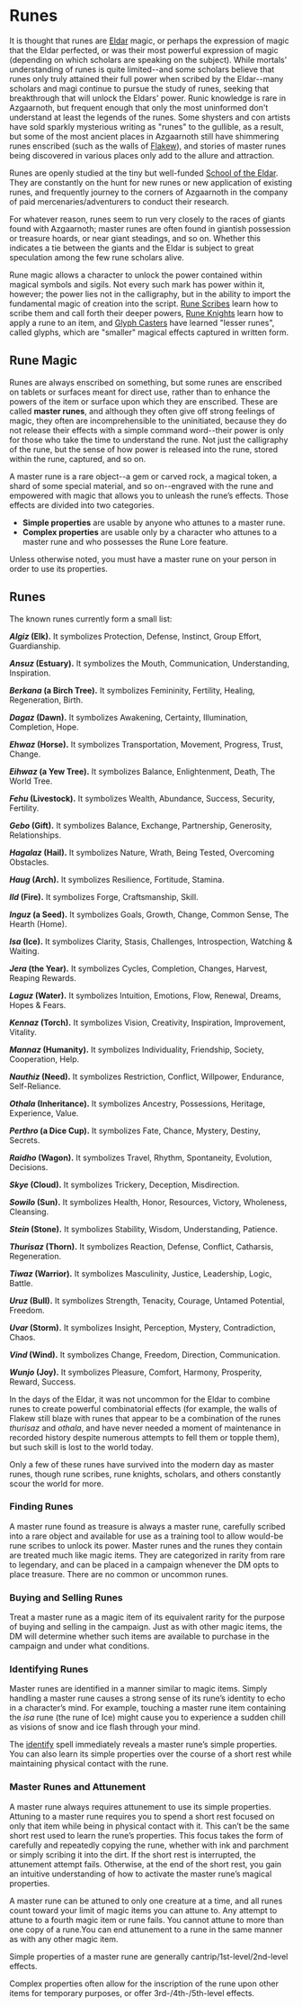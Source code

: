 # Runes
It is thought that runes are [Eldar](../History/Eldar.md) magic, or perhaps the expression of magic that the Eldar perfected, or was their most powerful expression of magic (depending on which scholars are speaking on the subject). While mortals' understanding of runes is quite limited--and some scholars believe that runes only truly attained their full power when scribed by the Eldar--many scholars and magi continue to pursue the study of runes, seeking that breakthrough that will unlock the Eldars' power. Runic knowledge is rare in Azgaarnoth, but frequent enough that only the most uninformed don't understand at least the legends of the runes. Some shysters and con artists have sold sparkly mysterious writing as "runes" to the gullible, as a result, but some of the most ancient places in Azgaarnoth still have shimmering runes enscribed (such as the walls of [Flakew](../Cities/Flakew.md)), and stories of master runes being discovered in various places only add to the allure and attraction.

Runes are openly studied at the tiny but well-funded [School of the Eldar](../Organizations/MageSchools/SchoolOfTheEldar.md). They are constantly on the hunt for new runes or new application of existing runes, and frequently journey to the corners of Azgaarnoth in the company of paid mercenaries/adventurers to conduct their research. 

For whatever reason, runes seem to run very closely to the races of giants found with Azgaarnoth; master runes are often found in giantish possession or treasure hoards, or near giant steadings, and so on. Whether this indicates a tie between the giants and the Eldar is subject to great speculation among the few rune scholars alive. 

Rune magic allows a character to unlock the power contained within magical symbols and sigils. Not every such mark has power within it, however; the power lies not in the calligraphy, but in the ability to import the fundamental magic of creation into the script. [Rune Scribes](../Classes/Prestige/RuneScribe.md) learn how to scribe them and call forth their deeper powers, [Rune Knights](../Classes/Fighter/RuneKnight.md) learn how to apply a rune to an item, and [Glyph Casters](../Classes/Prestige/GlyphCaster.md) have learned "lesser runes", called glyphs, which are "smaller" magical effects captured in written form.

## Rune Magic
Runes are always enscribed on something, but some runes are enscribed on tablets or surfaces meant for direct use, rather than to enhance the powers of the item or surface upon which they are enscribed. These are called **master runes**, and although they often give off strong feelings of magic, they often are incomprehensible to the uninitiated, because they do not release their effects with a simple command word--their power is only for those who take the time to understand the rune. Not just the calligraphy of the rune, but the sense of how power is released into the rune, stored within the rune, captured, and so on.

A master rune is a rare object--a gem or carved rock, a magical token, a shard of some special material, and so on--engraved with the rune and empowered with magic that allows you to unleash the rune’s effects. Those effects are divided into two categories.

* **Simple properties** are usable by anyone who attunes to a master rune.
* **Complex properties** are usable only by a character who attunes to a master rune and who possesses the Rune Lore feature.

Unless otherwise noted, you must have a master rune on your person in order to use its properties.

## Runes
The known runes currently form a small list:

***Algiz* (Elk).** It symbolizes Protection, Defense, Instinct, Group Effort, Guardianship.

***Ansuz* (Estuary).** It symbolizes the Mouth, Communication, Understanding, Inspiration.

***Berkana* (a Birch Tree).** It symbolizes Femininity, Fertility, Healing, Regeneration, Birth.

***Dagaz* (Dawn).** It symbolizes Awakening, Certainty, Illumination, Completion, Hope.

***Ehwaz* (Horse).** It symbolizes Transportation, Movement, Progress, Trust, Change. 

***Eihwaz* (a Yew Tree).** It symbolizes Balance, Enlightenment, Death, The World Tree.

***Fehu* (Livestock).** It symbolizes Wealth, Abundance, Success, Security, Fertility.

***Gebo* (Gift).** It symbolizes Balance, Exchange, Partnership, Generosity, Relationships. 

***Hagalaz* (Hail).** It symbolizes Nature, Wrath, Being Tested, Overcoming Obstacles.

***Haug* (Arch).** It symbolizes Resilience, Fortitude, Stamina.

***Ild* (Fire).** It symbolizes Forge, Craftsmanship, Skill.

***Inguz* (a Seed).** It symbolizes Goals, Growth, Change, Common Sense, The Hearth (Home).

***Isa* (Ice).** It symbolizes Clarity, Stasis, Challenges, Introspection, Watching & Waiting. 

***Jera* (the Year).** It symbolizes Cycles, Completion, Changes, Harvest, Reaping Rewards.

***Laguz* (Water).** It symbolizes Intuition, Emotions, Flow, Renewal, Dreams, Hopes & Fears.

***Kennaz* (Torch).** It symbolizes Vision, Creativity, Inspiration, Improvement, Vitality.

***Mannaz* (Humanity).** It symbolizes Individuality, Friendship, Society, Cooperation, Help. 

***Nauthiz* (Need).** It symbolizes Restriction, Conflict, Willpower, Endurance, Self-Reliance.             

***Othala* (Inheritance).** It symbolizes Ancestry, Possessions, Heritage, Experience, Value.

***Perthro* (a Dice Cup).** It symbolizes Fate, Chance, Mystery, Destiny, Secrets. 

***Raidho* (Wagon).** It symbolizes Travel, Rhythm, Spontaneity, Evolution, Decisions. 

***Skye* (Cloud).** It symbolizes Trickery, Deception, Misdirection.

***Sowilo* (Sun).** It symbolizes Health, Honor, Resources, Victory, Wholeness, Cleansing.

***Stein* (Stone).** It symbolizes Stability, Wisdom, Understanding, Patience.

***Thurisaz* (Thorn).** It symbolizes Reaction, Defense, Conflict, Catharsis, Regeneration.

***Tiwaz* (Warrior).** It symbolizes Masculinity, Justice, Leadership, Logic, Battle. 

***Uruz* (Bull).** It symbolizes Strength, Tenacity, Courage, Untamed Potential, Freedom. 

***Uvar* (Storm).** It symbolizes Insight, Perception, Mystery, Contradiction, Chaos.

***Vind* (Wind).** It symbolizes Change, Freedom, Direction, Communication.

***Wunjo* (Joy).** It symbolizes Pleasure, Comfort, Harmony, Prosperity, Reward, Success. 

In the days of the Eldar, it was not uncommon for the Eldar to combine runes to create powerful combinatorial effects (for example, the walls of Flakew still blaze with runes that appear to be a combination of the runes *thurisaz* and *othala*, and have never needed a moment of maintenance in recorded history despite numerous attempts to fell them or topple them), but such skill is lost to the world today.

Only a few of these runes have survived into the modern day as master runes, though rune scribes, rune knights, scholars, and others constantly scour the world for more.

### Finding Runes
A master rune found as treasure is always a master rune, carefully scribed into a rare object and available for use as a training tool to allow would-be rune scribes to unlock its power. Master runes and the runes they contain are treated much like magic items. They are categorized in rarity from rare to legendary, and can be placed in a campaign whenever the DM opts to place treasure. There are no common or uncommon runes.

### Buying and Selling Runes
Treat a master rune as a magic item of its equivalent rarity for the purpose of buying and selling in the campaign. Just as with other magic items, the DM will determine whether such items are available to purchase in the campaign and under what conditions.

### Identifying Runes
Master runes are identified in a manner similar to magic items. Simply handling a master rune causes a strong sense of its rune’s identity to echo in a character’s mind. For example, touching a master rune item containing the *isa* rune (the rune of Ice) might cause you to experience a sudden chill as visions of snow and ice flash through your mind.

The [identify](Spells/identify.md) spell immediately reveals a master rune’s simple properties. You can also learn its simple properties over the course of a short rest while maintaining physical contact with the rune.

### Master Runes and Attunement
A master rune always requires attunement to use its simple properties. Attuning to a master rune requires you to spend a short rest focused on only that item while being in physical contact with it. This can’t be the same short rest used to learn the rune’s properties. This focus takes the form of carefully and repeatedly copying the rune, whether with ink and parchment or simply scribing it into the dirt. If the short rest is interrupted, the attunement attempt fails. Otherwise, at the end of the short rest, you gain an intuitive understanding of how to activate the master rune’s magical properties.

A master rune can be attuned to only one creature at a time, and all runes count toward your limit of magic items you can attune to. Any attempt to attune to a fourth magic item or rune fails. You cannot attune to more than one copy of a rune.You can end attunement to a rune in the same manner as with any other magic item.

Simple properties of a master rune are generally cantrip/1st-level/2nd-level effects.

Complex properties often allow for the inscription of the rune upon other items for temporary purposes, or offer 3rd-/4th-/5th-level effects.
